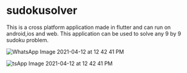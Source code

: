 # sudokusolver

This is a cross platform application made in flutter and can run on android,ios and web.
This application can be used to solve any 9 by 9 sudoku problem.




![WhatsApp Image 2021-04-12 at 12 42 41 PM](https://user-images.githubusercontent.com/45990422/118645901-275dce00-b7fd-11eb-98d9-798e17a610db.jpeg)


![tsApp Image 2021-04-12 at 12 42 41 PM](https://user-images.githubusercontent.com/45990422/118645910-2a58be80-b7fd-11eb-8dea-a975fca87f06.jpeg)



